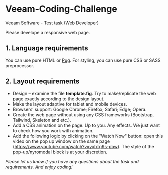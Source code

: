 # Veeam-Coding-Challenge

Veeam Software - Test task (Web Developer)

Please develope a responsive web page.

## 1. Language requirements

You can use pure HTML or [Pug](https://pugjs.org/).
For styling, you can use pure CSS or SASS preprocessor.

## 2. Layout requirements

* Design – examine the file **template.fig**. Try to make/replicate the web page exactly according to the design layout.  
* Make the layout adaptive for tablet and mobile devices.
* Browsers’ support: Google Chrome; Firefox; Safari; Edge; Opera.
* Create the web page without using any CSS frameworks (Bootstrap, Tailwind, Skeleton and etc.).
* Add a CSS animation on the page. Up to you. Any effects. We just want to check how you work with animation.
* Add the following logic by clicking on the "Watch Now" button: open this video on the pop up window on the same page (https://www.youtube.com/watch?v=yxhTq9s-pbw). The style of the pop-up/nyromodal block is at your discretion.

_Please let us know if you have any questions about the task and requirements. And enjoy coding!_
